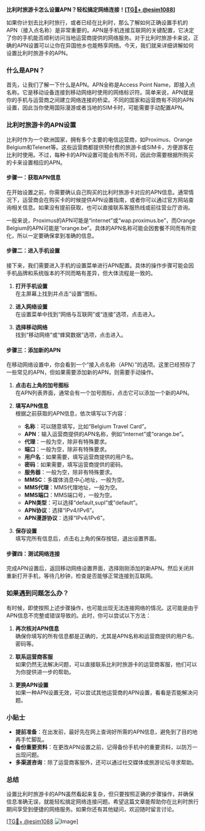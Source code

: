 **比利时旅游卡怎么设置APN？轻松搞定网络连接！[[TG💪+ @esim1088](https://t.me/s/esim1088)]**

如果你计划去比利时旅行，或者已经在比利时，那么了解如何正确设置手机的APN（接入点名称）是非常重要的。APN是手机连接互联网的关键配置，它决定了你的手机能否顺利访问当地运营商提供的网络服务。对于比利时旅游卡来说，正确的APN设置可以让你在异国他乡也能畅享网络。今天，我们就来详细讲解如何设置比利时旅游卡的APN。

### 什么是APN？

首先，让我们了解一下什么是APN。APN全称是Access Point Name，即接入点名称。它是移动设备连接到移动网络时使用的网络标识符。简单来说，APN就是你的手机与运营商之间建立网络连接的桥梁。不同的国家和运营商有不同的APN设置，因此当你使用国际漫游或者当地的SIM卡时，可能需要手动配置APN。

### 比利时旅游卡的APN设置

比利时作为一个欧洲国家，拥有多个主要的电信运营商，如Proximus、Orange Belgium和Telenet等。这些运营商都提供预付费的旅游卡或SIM卡，方便游客在比利时使用。不过，每种卡的APN设置可能会有所不同，因此你需要根据所购买的卡来设置相应的APN。

#### 步骤一：获取APN信息

在开始设置之前，你需要确认自己购买的比利时旅游卡对应的APN信息。通常情况下，运营商会在购买卡的时候提供APN设置指南，或者你可以通过官方网站查询相关信息。如果没有提前获取，也可以直接联系客服热线或前往营业厅咨询。

一般来说，Proximus的APN可能是“internet”或“wap.proximus.be”，而Orange Belgium的APN可能是“orange.be”。具体的APN名称可能会因套餐不同而有所变化，所以一定要确保拿到准确的信息。

#### 步骤二：进入手机设置

接下来，我们需要进入手机的设置菜单进行APN配置。具体的操作步骤可能会因手机品牌和系统版本的不同而略有差异，但大体流程是一致的。

1. **打开手机设置**  
   在主屏幕上找到并点击“设置”图标。
   
2. **进入网络设置**  
   在设置菜单中找到“网络与互联网”或“连接”选项，点击进入。
   
3. **选择移动网络**  
   找到“移动网络”或“蜂窝数据”选项，点击进入。

#### 步骤三：添加新的APN

在移动网络设置中，你会看到一个“接入点名称（APN）”的选项。这里已经预存了一些常见的APN，但如果需要添加新的APN，则需要手动操作。

1. **点击右上角的加号图标**  
   在APN列表界面，通常会有一个加号图标，点击它可以添加一个新的APN。
   
2. **填写APN信息**  
   根据之前获取的APN信息，依次填写以下内容：
   - **名称**：可以随意填写，比如“Belgium Travel Card”。
   - **APN**：输入运营商提供的APN名称，例如“internet”或“orange.be”。
   - **代理**：一般为空，除非有特殊要求。
   - **端口**：一般为空，除非有特殊要求。
   - **用户名**：如果需要，填写运营商提供的用户名。
   - **密码**：如果需要，填写运营商提供的密码。
   - **服务器**：一般为空，除非有特殊要求。
   - **MMSC**：多媒体消息中心地址，一般为空。
   - **MMS代理**：MMS代理地址，一般为空。
   - **MMS端口**：MMS端口号，一般为空。
   - **APN类型**：可以选择“default,supl”或“default”。
   - **APN协议**：选择“IPv4/IPv6”。
   - **APN漫游协议**：选择“IPv4/IPv6”。

3. **保存设置**  
   填写完所有信息后，点击右上角的保存按钮，退出设置界面。

#### 步骤四：测试网络连接

完成APN设置后，返回移动网络设置界面，选择刚刚添加的新APN。然后关闭并重新打开手机，等待几秒钟，检查是否能够正常连接到互联网。

### 如果遇到问题怎么办？

有时候，即使按照上述步骤操作，也可能出现无法连接网络的情况。这可能是由于APN信息不完整或错误导致的。此时，你可以尝试以下方法：

1. **再次核对APN信息**  
   确保你填写的所有信息都是正确的，尤其是APN名称和运营商提供的用户名、密码等。

2. **联系运营商客服**  
   如果仍然无法解决问题，可以直接联系比利时旅游卡的运营商客服，他们可以为你提供进一步的帮助。

3. **更换APN设置**  
   如果一种APN设置无效，可以尝试其他运营商的APN设置，看看是否能解决问题。

### 小贴士

- **提前准备**：在出发前，最好先在网上查询好所需的APN信息，避免到了目的地再手忙脚乱。
- **备份重要资料**：在更改APN设置之前，记得备份手机中的重要资料，以防万一出现问题。
- **多渠道咨询**：除了运营商客服外，还可以通过社交媒体或旅游论坛寻求帮助。

### 总结

设置比利时旅游卡的APN虽然看起来复杂，但只要按照正确的步骤操作，并确保信息准确无误，就能轻松搞定网络连接问题。希望这篇文章能帮助你在比利时旅行期间享受到便捷的网络服务。如果你还有其他疑问，欢迎随时留言讨论。

[[TG💪+ @esim1088](https://t.me/s/esim1088) ![Image](https://i.postimg.cc/4NQfJmqS/Snipaste-2025-05-13-00-14-12.png)]